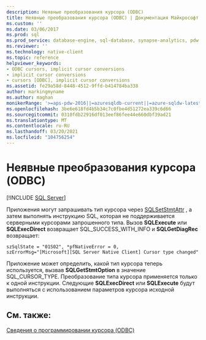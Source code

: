 ```yaml
---
description: Неявные преобразования курсора (ODBC)
title: Неявные преобразования курсора (ODBC) | Документация Майкрософт
ms.custom: ''
ms.date: 03/06/2017
ms.prod: sql
ms.prod_service: database-engine, sql-database, synapse-analytics, pdw
ms.reviewer: ''
ms.technology: native-client
ms.topic: reference
helpviewer_keywords:
- ODBC cursors, implicit cursor conversions
- implicit cursor conversions
- cursors [ODBC], implicit cursor conversions
ms.assetid: fe29a58d-8448-4512-9ffd-b414784ba338
author: markingmyname
ms.author: maghan
monikerRange: '>=aps-pdw-2016||=azuresqldb-current||=azure-sqldw-latest||>=sql-server-2016||>=sql-server-linux-2017||=azuresqldb-mi-current'
ms.openlocfilehash: 3be6e618fd4b5b34c7c0fbe4d51272ea339c6d66
ms.sourcegitcommit: 0310fdb22916df013eef86fee44e660dbf39ad21
ms.translationtype: MT
ms.contentlocale: ru-RU
ms.lasthandoff: 03/20/2021
ms.locfileid: "104756254"
---
```

# <a name="implicit-cursor-conversions-odbc"></a>Неявные преобразования курсора (ODBC)
[!INCLUDE [SQL Server](../../../includes/applies-to-version/sql-asdb-asdbmi-asa-pdw.md)]

  Приложения могут запрашивать тип курсора через [SQLSetStmtAttr](../../../relational-databases/native-client-odbc-api/sqlsetstmtattr.md) , а затем выполнять инструкцию SQL, которая не поддерживается серверными курсорами запрошенного типа. Вызов **SQLExecute** или **SQLExecDirect** возвращает SQL_SUCCESS_WITH_INFO и **SQLGetDiagRec** возвращает:  
  
```  
szSqlState = "01S02", *pfNativeError = 0,  
szErrorMsg="[Microsoft][SQL Server Native Client] Cursor type changed"  
```  
  
 Приложение может определить, какой тип курсора теперь используется, вызвав **SQLGetStmtOption** в значение SQL_CURSOR_TYPE. Преобразование типа курсора применяется только к одной инструкции. Следующие **SQLExecDirect** или **SQLExecute** будут выполняться с использованием параметров курсора исходной инструкции.  
  
## <a name="see-also"></a>См. также:  
 [Сведения о программировании курсора &#40;ODBC&#41;](../../../relational-databases/native-client-odbc-cursors/programming/cursor-programming-details-odbc.md)  
  
  
